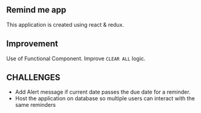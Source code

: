 ## Remind me app
This application is created using react & redux.

## Improvement
Use of Functional Component.
Improve `CLEAR ALL` logic.

## CHALLENGES
- Add Alert message if current date passes the due date for a reminder.
- Host the application on database so multiple users can interact with the same reminders
